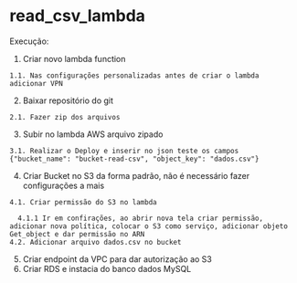 # read_csv_lambda

Execução:
  1. Criar novo lambda function
  
    1.1. Nas configurações personalizadas antes de criar o lambda adicionar VPN
  2. Baixar repositório do git
  
    2.1. Fazer zip dos arquivos
  3. Subir no lambda AWS arquivo zipado
  
    3.1. Realizar o Deploy e inserir no json teste os campos {"bucket_name": "bucket-read-csv", "object_key": "dados.csv"}
  4. Criar Bucket no S3 da forma padrão, não é necessário fazer configurações a mais
  
    4.1. Criar permissão do S3 no lambda
    
      4.1.1 Ir em confirações, ao abrir nova tela criar permissão, adicionar nova política, colocar o S3 como serviço, adicionar objeto Get_object e dar permissão no ARN
    4.2. Adicionar arquivo dados.csv no bucket
  5. Criar endpoint da VPC para dar autorização ao S3
  6. Criar RDS e instacia do banco dados MySQL

